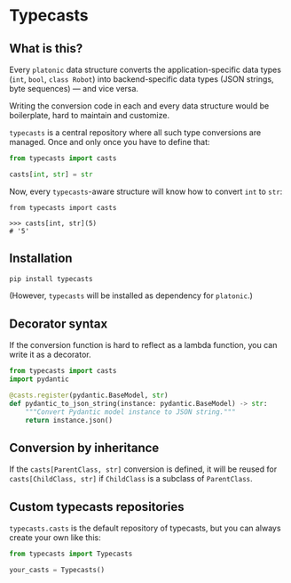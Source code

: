 # Typecasts

## What is this?

Every `platonic` data structure converts the application-specific data types (`int`, `bool`, `class Robot`) into backend-specific data types (JSON strings, byte sequences) — and vice versa.

Writing the conversion code in each and every data structure would be boilerplate, hard to maintain and customize.

`typecasts` is a central repository where all such type conversions are managed. Once and only once you have to define that:

```python
from typecasts import casts

casts[int, str] = str
```

Now, every `typecasts`-aware structure will know how to convert `int` to `str`:

```pycon
from typecasts import casts

>>> casts[int, str](5)
# '5'
```

## Installation

```bash
pip install typecasts
```

(However, `typecasts` will be installed as dependency for `platonic`.)

## Decorator syntax

If the conversion function is hard to reflect as a lambda function, you can write it as a decorator.

```python
from typecasts import casts
import pydantic

@casts.register(pydantic.BaseModel, str)
def pydantic_to_json_string(instance: pydantic.BaseModel) -> str:
    """Convert Pydantic model instance to JSON string."""
    return instance.json()
```

## Conversion by inheritance

If the `casts[ParentClass, str]` conversion is defined, it will be reused for `casts[ChildClass, str]` if `ChildClass` is a subclass of `ParentClass`.

## Custom typecasts repositories

`typecasts.casts` is the default repository of typecasts, but you can always create your own like this:

```python
from typecasts import Typecasts

your_casts = Typecasts()
```
